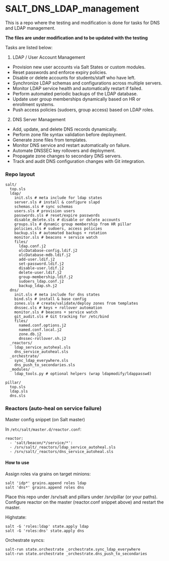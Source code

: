 # SALT_DNS_LDAP_management
This is a repo where the testing and modification is done for tasks for DNS and LDAP management.

**The files are under modification and to be updated with the testing**

Tasks are listed below:

1. LDAP / User Account Management
  - Provision new user accounts via Salt States or custom modules.
  - Reset passwords and enforce expiry policies.
  - Disable or delete accounts for students/staff who have left.
  - Synchronize LDAP schemas and configurations across multiple servers.
  - Monitor LDAP service health and automatically restart if failed.
  - Perform automated periodic backups of the LDAP database.
  - Update user group memberships dynamically based on HR or enrollment systems.
  - Push access policies (sudoers, group access) based on LDAP roles.

2. DNS Server Management
  - Add, update, and delete DNS records dynamically.
  - Perform zone file syntax validation before deployment.
  - Generate zone files from templates.
  - Monitor DNS service and restart automatically on failure.
  - Automate DNSSEC key rollovers and deployment.
  - Propagate zone changes to secondary DNS servers.
  - Track and audit DNS configuration changes with Git integration.

### Repo layout
```
salt/
  top.sls
  ldap/
    init.sls # meta include for ldap states
    server.sls # install & configure slapd
    schemas.sls # sync schemas
    users.sls # provision users
    passwords.sls # reset/expire passwords
    disable_delete.sls # disable or delete accounts
    groups.sls # dynamic group membership from HR pillar
    policies.sls # sudoers, access policies
    backup.sls # automated backups + rotation
    monitor.sls # beacons + service watch
    files/
      ldap.conf.j2
      olcDatabase-config.ldif.j2
      olcDatabase-mdb.ldif.j2
      add-user.ldif.j2
      set-password.ldif.j2
      disable-user.ldif.j2
      delete-user.ldif.j2
      group-membership.ldif.j2
      sudoers_ldap.conf.j2
      backup_ldap.sh.j2
  dns/
    init.sls # meta include for dns states
    bind.sls # install & base config
    zones.sls # create/validate/deploy zones from templates
    dnssec.sls # keys + rollover automation
    monitor.sls # beacons + service watch
    git_audit.sls # Git tracking for /etc/bind
    files/
      named.conf.options.j2
      named.conf.local.j2
      zone.db.j2
      dnssec-rollover.sh.j2
  _reactors/
    ldap_service_autoheal.sls
    dns_service_autoheal.sls
  _orchestrate/
    sync_ldap_everywhere.sls
    dns_push_to_secondaries.sls
  _modules/
    ldap_tools.py # optional helpers (wrap ldapmodify/ldappasswd)

pillar/
  top.sls
  ldap.sls
  dns.sls

```

### Reactors (auto‑heal on service failure)

Master config snippet (on Salt master)

In `/etc/salt/master.d/reactor.conf`:
```
reactor:
  - 'salt/beacon/*/service/*':
  - /srv/salt/_reactors/ldap_service_autoheal.sls
  - /srv/salt/_reactors/dns_service_autoheal.sls
```

#### How to use

Assign roles via grains on target minions:

```
salt 'idp*' grains.append roles ldap
salt 'dns*' grains.append roles dns
```

Place this repo under /srv/salt and pillars under /srv/pillar (or your paths).
Configure reactor on the master (reactor.conf snippet above) and restart the master.

Highstate:

```
salt -G 'roles:ldap' state.apply ldap
salt -G 'roles:dns' state.apply dns
```

Orchestrate syncs:

```
salt-run state.orchestrate _orchestrate.sync_ldap_everywhere
salt-run state.orchestrate _orchestrate.dns_push_to_secondaries
```
